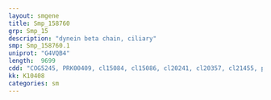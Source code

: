 ```yaml
---
layout: smgene
title: Smp_158760
grp: Smp_15
description: "dynein beta chain, ciliary"
smp: Smp_158760.1
uniprot: "G4VQB4"
length:  9699
cdd: "COG5245, PRK00409, cl15084, cl15086, cl20241, cl20357, cl21455, pfam03028, pfam07728, pfam08317, pfam08393, pfam12774, pfam12775, pfam12777, pfam12780, pfam12781, smart00787"
kk: K10408
categories: sm
---
```

